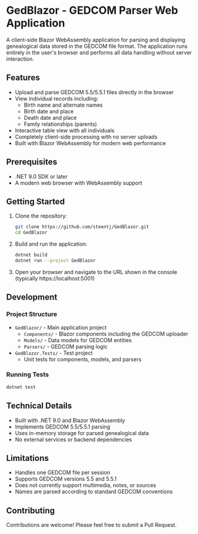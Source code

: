 # GedBlazor - GEDCOM Parser Web Application

A client-side Blazor WebAssembly application for parsing and displaying genealogical data stored in the GEDCOM file format. The application runs entirely in the user's browser and performs all data handling without server interaction.

## Features

- Upload and parse GEDCOM 5.5/5.5.1 files directly in the browser
- View individual records including:
  - Birth name and alternate names
  - Birth date and place
  - Death date and place
  - Family relationships (parents)
- Interactive table view with all individuals
- Completely client-side processing with no server uploads
- Built with Blazor WebAssembly for modern web performance

## Prerequisites

- .NET 9.0 SDK or later
- A modern web browser with WebAssembly support

## Getting Started

1. Clone the repository:
   ```bash
   git clone https://github.com/steentj/GedBlazor.git
   cd GedBlazor
   ```

2. Build and run the application:
   ```bash
   dotnet build
   dotnet run --project GedBlazor
   ```

3. Open your browser and navigate to the URL shown in the console (typically https://localhost:5001)

## Development

### Project Structure

- `GedBlazor/` - Main application project
  - `Components/` - Blazor components including the GEDCOM uploader
  - `Models/` - Data models for GEDCOM entities
  - `Parsers/` - GEDCOM parsing logic
- `GedBlazor.Tests/` - Test project
  - Unit tests for components, models, and parsers

### Running Tests

```bash
dotnet test
```

## Technical Details

- Built with .NET 9.0 and Blazor WebAssembly
- Implements GEDCOM 5.5/5.5.1 parsing
- Uses in-memory storage for parsed genealogical data
- No external services or backend dependencies

## Limitations

- Handles one GEDCOM file per session
- Supports GEDCOM versions 5.5 and 5.5.1
- Does not currently support multimedia, notes, or sources
- Names are parsed according to standard GEDCOM conventions

## Contributing

Contributions are welcome! Please feel free to submit a Pull Request.

